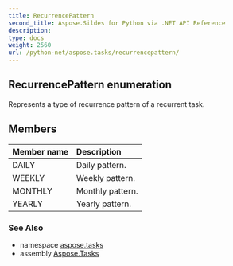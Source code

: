 ```yaml
---
title: RecurrencePattern
second_title: Aspose.Sildes for Python via .NET API Reference
description: 
type: docs
weight: 2560
url: /python-net/aspose.tasks/recurrencepattern/
---
```


## RecurrencePattern enumeration

Represents a type of recurrence pattern of a recurrent task.

## Members
| Member name | Description |
| :- | :- |
|DAILY|Daily pattern.|
|WEEKLY|Weekly pattern.|
|MONTHLY|Monthly pattern.|
|YEARLY|Yearly pattern.|

### See Also

* namespace [aspose.tasks](/python-net/aspose.tasks/)
* assembly [Aspose.Tasks](/tasks/python-net/)


